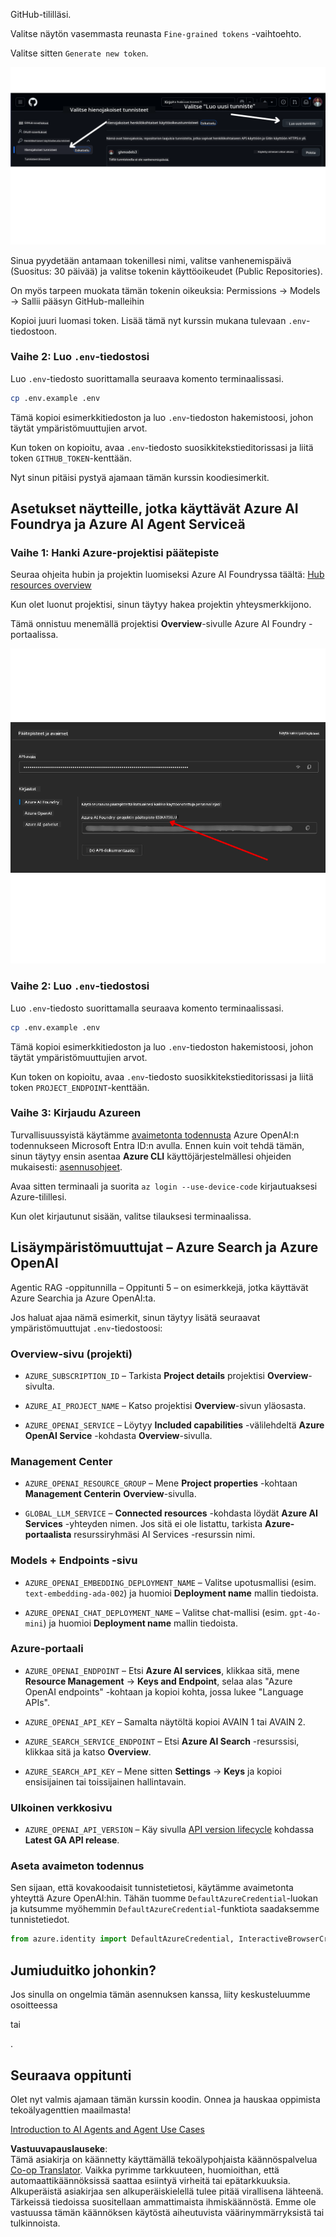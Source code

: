 <!--
CO_OP_TRANSLATOR_METADATA:
{
  "original_hash": "76945069b52a49cd0432ae3e0b0ba22e",
  "translation_date": "2025-07-12T07:52:37+00:00",
  "source_file": "00-course-setup/README.md",
  "language_code": "fi"
}
-->
GitHub-tililläsi.

Valitse näytön vasemmasta reunasta `Fine-grained tokens` -vaihtoehto.

Valitse sitten `Generate new token`.

![Generate Token](../../../translated_images/generate-token.9748d7585dd004cb4119b5aac724baff49c3a85791701b5e8ba3274b037c5b66.fi.png)

Sinua pyydetään antamaan tokenillesi nimi, valitse vanhenemispäivä (Suositus: 30 päivää) ja valitse tokenin käyttöoikeudet (Public Repositories).

On myös tarpeen muokata tämän tokenin oikeuksia: Permissions -> Models -> Sallii pääsyn GitHub-malleihin

Kopioi juuri luomasi token. Lisää tämä nyt kurssin mukana tulevaan `.env`-tiedostoon.

### Vaihe 2: Luo `.env`-tiedostosi

Luo `.env`-tiedosto suorittamalla seuraava komento terminaalissasi.

```bash
cp .env.example .env
```

Tämä kopioi esimerkkitiedoston ja luo `.env`-tiedoston hakemistoosi, johon täytät ympäristömuuttujien arvot.

Kun token on kopioitu, avaa `.env`-tiedosto suosikkitekstieditorissasi ja liitä token `GITHUB_TOKEN`-kenttään.

Nyt sinun pitäisi pystyä ajamaan tämän kurssin koodiesimerkit.

## Asetukset näytteille, jotka käyttävät Azure AI Foundrya ja Azure AI Agent Serviceä

### Vaihe 1: Hanki Azure-projektisi päätepiste

Seuraa ohjeita hubin ja projektin luomiseksi Azure AI Foundryssa täältä: [Hub resources overview](https://learn.microsoft.com/en-us/azure/ai-foundry/concepts/ai-resources)

Kun olet luonut projektisi, sinun täytyy hakea projektin yhteysmerkkijono.

Tämä onnistuu menemällä projektisi **Overview**-sivulle Azure AI Foundry -portaalissa.

![Project Connection String](../../../translated_images/project-endpoint.8cf04c9975bbfbf18f6447a599550edb052e52264fb7124d04a12e6175e330a5.fi.png)

### Vaihe 2: Luo `.env`-tiedostosi

Luo `.env`-tiedosto suorittamalla seuraava komento terminaalissasi.

```bash
cp .env.example .env
```

Tämä kopioi esimerkkitiedoston ja luo `.env`-tiedoston hakemistoosi, johon täytät ympäristömuuttujien arvot.

Kun token on kopioitu, avaa `.env`-tiedosto suosikkitekstieditorissasi ja liitä token `PROJECT_ENDPOINT`-kenttään.

### Vaihe 3: Kirjaudu Azureen

Turvallisuussyistä käytämme [avaimetonta todennusta](https://learn.microsoft.com/azure/developer/ai/keyless-connections?tabs=csharp%2Cazure-cli?WT.mc_id=academic-105485-koreyst) Azure OpenAI:n todennukseen Microsoft Entra ID:n avulla. Ennen kuin voit tehdä tämän, sinun täytyy ensin asentaa **Azure CLI** käyttöjärjestelmällesi ohjeiden mukaisesti: [asennusohjeet](https://learn.microsoft.com/cli/azure/install-azure-cli?WT.mc_id=academic-105485-koreyst).

Avaa sitten terminaali ja suorita `az login --use-device-code` kirjautuaksesi Azure-tilillesi.

Kun olet kirjautunut sisään, valitse tilauksesi terminaalissa.

## Lisäympäristömuuttujat – Azure Search ja Azure OpenAI

Agentic RAG -oppitunnilla – Oppitunti 5 – on esimerkkejä, jotka käyttävät Azure Searchia ja Azure OpenAI:ta.

Jos haluat ajaa nämä esimerkit, sinun täytyy lisätä seuraavat ympäristömuuttujat `.env`-tiedostoosi:

### Overview-sivu (projekti)

- `AZURE_SUBSCRIPTION_ID` – Tarkista **Project details** projektisi **Overview**-sivulta.

- `AZURE_AI_PROJECT_NAME` – Katso projektisi **Overview**-sivun yläosasta.

- `AZURE_OPENAI_SERVICE` – Löytyy **Included capabilities** -välilehdeltä **Azure OpenAI Service** -kohdasta **Overview**-sivulla.

### Management Center

- `AZURE_OPENAI_RESOURCE_GROUP` – Mene **Project properties** -kohtaan **Management Centerin** **Overview**-sivulla.

- `GLOBAL_LLM_SERVICE` – **Connected resources** -kohdasta löydät **Azure AI Services** -yhteyden nimen. Jos sitä ei ole listattu, tarkista **Azure-portaalista** resurssiryhmäsi AI Services -resurssin nimi.

### Models + Endpoints -sivu

- `AZURE_OPENAI_EMBEDDING_DEPLOYMENT_NAME` – Valitse upotusmallisi (esim. `text-embedding-ada-002`) ja huomioi **Deployment name** mallin tiedoista.

- `AZURE_OPENAI_CHAT_DEPLOYMENT_NAME` – Valitse chat-mallisi (esim. `gpt-4o-mini`) ja huomioi **Deployment name** mallin tiedoista.

### Azure-portaali

- `AZURE_OPENAI_ENDPOINT` – Etsi **Azure AI services**, klikkaa sitä, mene **Resource Management** -> **Keys and Endpoint**, selaa alas "Azure OpenAI endpoints" -kohtaan ja kopioi kohta, jossa lukee "Language APIs".

- `AZURE_OPENAI_API_KEY` – Samalta näytöltä kopioi AVAIN 1 tai AVAIN 2.

- `AZURE_SEARCH_SERVICE_ENDPOINT` – Etsi **Azure AI Search** -resurssisi, klikkaa sitä ja katso **Overview**.

- `AZURE_SEARCH_API_KEY` – Mene sitten **Settings** -> **Keys** ja kopioi ensisijainen tai toissijainen hallintavain.

### Ulkoinen verkkosivu

- `AZURE_OPENAI_API_VERSION` – Käy sivulla [API version lifecycle](https://learn.microsoft.com/en-us/azure/ai-services/openai/api-version-deprecation#latest-ga-api-release) kohdassa **Latest GA API release**.

### Aseta avaimeton todennus

Sen sijaan, että kovakoodaisit tunnistetietosi, käytämme avaimetonta yhteyttä Azure OpenAI:hin. Tähän tuomme `DefaultAzureCredential`-luokan ja kutsumme myöhemmin `DefaultAzureCredential`-funktiota saadaksemme tunnistetiedot.

```python
from azure.identity import DefaultAzureCredential, InteractiveBrowserCredential
```

## Jumiuduitko johonkin?

Jos sinulla on ongelmia tämän asennuksen kanssa, liity keskusteluumme osoitteessa

tai

.

## Seuraava oppitunti

Olet nyt valmis ajamaan tämän kurssin koodin. Onnea ja hauskaa oppimista tekoälyagenttien maailmasta!

[Introduction to AI Agents and Agent Use Cases](../01-intro-to-ai-agents/README.md)

**Vastuuvapauslauseke**:  
Tämä asiakirja on käännetty käyttämällä tekoälypohjaista käännöspalvelua [Co-op Translator](https://github.com/Azure/co-op-translator). Vaikka pyrimme tarkkuuteen, huomioithan, että automaattikäännöksissä saattaa esiintyä virheitä tai epätarkkuuksia. Alkuperäistä asiakirjaa sen alkuperäiskielellä tulee pitää virallisena lähteenä. Tärkeissä tiedoissa suositellaan ammattimaista ihmiskäännöstä. Emme ole vastuussa tämän käännöksen käytöstä aiheutuvista väärinymmärryksistä tai tulkinnoista.